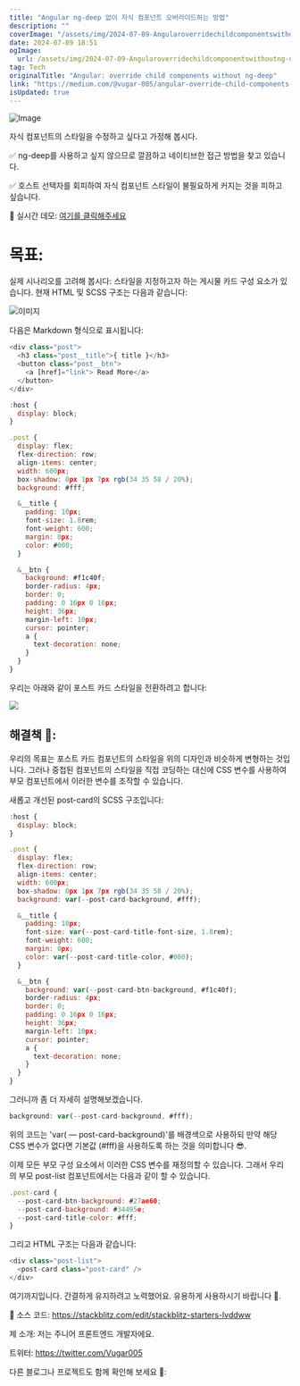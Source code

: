 ```yaml
---
title: "Angular ng-deep 없이 자식 컴포넌트 오버라이드하는 방법"
description: ""
coverImage: "/assets/img/2024-07-09-Angularoverridechildcomponentswithoutng-deep_0.png"
date: 2024-07-09 18:51
ogImage: 
  url: /assets/img/2024-07-09-Angularoverridechildcomponentswithoutng-deep_0.png
tag: Tech
originalTitle: "Angular: override child components without ng-deep"
link: "https://medium.com/@vugar-005/angular-override-child-components-without-ng-deep-c76e691082d4"
isUpdated: true
---
```




![Image](/assets/img/2024-07-09-Angularoverridechildcomponentswithoutng-deep_0.png)

자식 컴포넌트의 스타일을 수정하고 싶다고 가정해 봅시다.

✅ ng-deep를 사용하고 싶지 않으므로 깔끔하고 네이티브한 접근 방법을 찾고 있습니다.

✅ 호스트 선택자를 회피하여 자식 컴포넌트 스타일이 불필요하게 커지는 것을 피하고 싶습니다.

<div class="content-ad"></div>

💎 실시간 데모: [여기를 클릭해주세요](https://stackblitz.com/edit/stackblitz-starters-lvddww)

# 목표:

실제 시나리오를 고려해 봅시다: 스타일을 지정하고자 하는 게시물 카드 구성 요소가 있습니다. 현재 HTML 및 SCSS 구조는 다음과 같습니다:

![이미지](/assets/img/2024-07-09-Angularoverridechildcomponentswithoutng-deep_1.png)

<div class="content-ad"></div>

다음은 Markdown 형식으로 표시됩니다:

```js
<div class="post">
  <h3 class="post__title">{ title }</h3>
  <button class="post__btn">
    <a [href]="link"> Read More</a>
  </button>
</div>
```

```js
:host {
  display: block;
}

.post {
  display: flex;
  flex-direction: row;
  align-items: center;
  width: 600px;
  box-shadow: 0px 1px 7px rgb(34 35 58 / 20%);
  background: #fff;

  &__title {
    padding: 10px;
    font-size: 1.8rem;
    font-weight: 600;
    margin: 0px;
    color: #000;
  }

  &__btn {
    background: #f1c40f;
    border-radius: 4px;
    border: 0;
    padding: 0 16px 0 16px;
    height: 36px;
    margin-left: 10px;
    cursor: pointer;
    a {
      text-decoration: none;
    }
  }
}
```

<div class="content-ad"></div>

우리는 아래와 같이 포스트 카드 스타일을 전환하려고 합니다:

<img src="/assets/img/2024-07-09-Angularoverridechildcomponentswithoutng-deep_2.png" />

## 해결책 🚀:

우리의 목표는 포스트 카드 컴포넌트의 스타일을 위의 디자인과 비슷하게 변형하는 것입니다. 그러나 중첩된 컴포넌트의 스타일을 직접 코딩하는 대신에 CSS 변수를 사용하여 부모 컴포넌트에서 이러한 변수를 조작할 수 있습니다.

<div class="content-ad"></div>

새롭고 개선된 post-card의 SCSS 구조입니다:

```js
:host {
  display: block;
}

.post {
  display: flex;
  flex-direction: row;
  align-items: center;
  width: 600px;
  box-shadow: 0px 1px 7px rgb(34 35 58 / 20%);
  background: var(--post-card-background, #fff);

  &__title {
    padding: 10px;
    font-size: var(--post-card-title-font-size, 1.8rem);
    font-weight: 600;
    margin: 0px;
    color: var(--post-card-title-color, #000);
  }

  &__btn {
    background: var(--post-card-btn-background, #f1c40f);
    border-radius: 4px;
    border: 0;
    padding: 0 16px 0 16px;
    height: 36px;
    margin-left: 10px;
    cursor: pointer;
    a {
      text-decoration: none;
    }
  }
}
```

그러니까 좀 더 자세히 설명해보겠습니다.

```js
background: var(--post-card-background, #fff);
```

<div class="content-ad"></div>

위의 코드는 'var( — post-card-background)'를 배경색으로 사용하되 만약 해당 CSS 변수가 없다면 기본값 (#fff)을 사용하도록 하는 것을 의미합니다 😎.

이제 모든 부모 구성 요소에서 이러한 CSS 변수를 재정의할 수 있습니다. 그래서 우리의 부모 post-list 컴포넌트에서는 다음과 같이 할 수 있습니다.

```js
.post-card {
  --post-card-btn-background: #27ae60;
  --post-card-background: #34495e;
  --post-card-title-color: #fff;
}
```

그리고 HTML 구조는 다음과 같습니다:

<div class="content-ad"></div>

```js
<div class="post-list">
  <post-card class="post-card" />
</div>
```

여기까지입니다. 간결하게 유지하려고 노력했어요. 유용하게 사용하시기 바랍니다 🙂.

💎 소스 코드: https://stackblitz.com/edit/stackblitz-starters-lvddww

제 소개: 저는 주니어 프론트엔드 개발자에요.

<div class="content-ad"></div>

트위터: https://twitter.com/Vugar005

다른 블로그나 프로젝트도 함께 확인해 보세요 💎:
